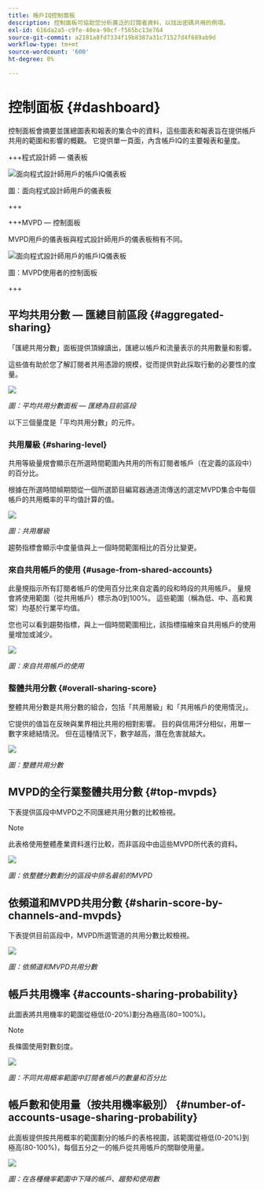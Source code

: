 ```yaml
---
title: 帳戶IQ控制面板
description: 控制面板可協助您分析廣泛的訂閱者資料，以找出密碼共用的例項。
exl-id: 616da2a5-c9fe-40ea-90cf-f565bc13e764
source-git-commit: a2181a8fd7334f19b8387a31c71527d4f689ab9d
workflow-type: tm+mt
source-wordcount: '600'
ht-degree: 0%

---
```


# 控制面板 {#dashboard}

控制面板會摘要並匯總圖表和報表的集合中的資料，這些圖表和報表旨在提供帳戶共用的範圍和影響的概觀。 它提供單一頁面，內含帳戶IQ的主要報表和量度。


+++程式設計師 — 儀表板

![面向程式設計師用戶的帳戶IQ儀表板](assets/dashboard-programr.png)


圖：面向程式設計師用戶的儀表板

+++

+++MVPD — 控制面板

MVPD用戶的儀表板與程式設計師用戶的儀表板稍有不同。

![面向程式設計師用戶的帳戶IQ儀表板](assets/dashboard-mvpd.png)

圖：MVPD使用者的控制面板

+++

## 平均共用分數 — 匯總目前區段 {#aggregated-sharing}

「匯總共用分數」面板提供頂線讀出，匯總以帳戶和流量表示的共用數量和影響。

這些值有助於您了解訂閱者共用憑證的規模，從而提供對此採取行動的必要性的度量。

![](assets/aggregate-sharing-score.png)


*圖：平均共用分數面板 — 匯總為目前區段*

以下三個量度是「平均共用分數」的元件。

### 共用層級 {#sharing-level}

共用等級量規會顯示在所選時間範圍內共用的所有訂閱者帳戶（在定義的區段中）的百分比。

根據在所選時間幀期間從一個所選節目編寫器通道流傳送的選定MVPD集合中每個帳戶的共用概率的平均值計算的值。

![](assets/sharing-level.png)


*圖：共用層級*

趨勢指標會顯示中度量值與上一個時間範圍相比的百分比變更。

### 來自共用帳戶的使用 {#usage-from-shared-accounts}

此量規指示所有訂閱者帳戶的使用百分比來自定義的段和時段的共用帳戶。 量規會將使用範圍（從共用帳戶）標示為0到100%。 這些範圍（稱為低、中、高和異常）均基於行業平均值。

您也可以看到趨勢指標，與上一個時間範圍相比，該指標描繪來自共用帳戶的使用量增加或減少。

![](assets/usage-4mshared-accounts.png)


*圖：來自共用帳戶的使用*

### 整體共用分數 {#overall-sharing-score}

整體共用分數是共用分數的組合，包括「共用層級」和「共用帳戶的使用情況」。

它提供的值旨在反映與業界相比共用的相對影響。 目的與信用評分相似，用單一數字來總結情況。 但在這種情況下，數字越高，潛在危害就越大。

![](assets/overall-sharing-score.png)


*圖：整體共用分數*

<!--### MVPDs in segment {#mvpd-in-segment}

It is a table of risk indices and accounts totals for the top MVPDs ranked by overall usage or account sharing.

![](assets/mvpds-in-segment.png)-->

## MVPD的全行業整體共用分數 {#top-mvpds}

下表提供區段中MVPD之不同匯總共用分數的比較檢視。

>[!NOTE]
>
>此表格使用整體產業資料進行比較，而非區段中由這些MVPD所代表的資料。

![](assets/top-mvpds.png)


*圖：依整體分數劃分的區段中排名最前的MVPD*

## 依頻道和MVPD共用分數 {#sharin-score-by-channels-and-mvpds}

下表提供目前區段中，MVPD所選管道的共用分數比較檢視。

![](assets/sharing-scores-by-channels-mvpds.png)


*圖：依頻道和MVPD共用分數*

## 帳戶共用機率 {#accounts-sharing-probability}

此圖表將共用機率的範圍從極低(0-20%)劃分為極高(80=100%)。

>[!NOTE]
>
>長條圖使用對數刻度。


![](assets/dashboard-ac-sharing-prob.png)


*圖：不同共用概率範圍中訂閱者帳戶的數量和百分比*

## 帳戶數和使用量（按共用機率級別） {#number-of-accounts-usage-sharing-probability}

此面板提供按共用概率的範圍劃分的帳戶的表格視圖，該範圍從極低(0-20%)到極高(80-100%)，每個五分之一的帳戶從共用帳戶的關聯使用量。

![](assets/no-acc-usage-prob-level.png)


*圖：在各種機率範圍中下降的帳戶、趨勢和使用數*

<!--
+++Dashboard for programmers

![dashboard of account IQ](assets/dashboard-capture.png)


*Figure: The dashboard*

>>>>>>> 7ab48cf61552febab21a5d5c05586e0aefe8ce17
## Average sharing score - aggregated for the current segment {#aggregated-sharing}

The Aggregated Sharing Score panel provides a top line readout summarizing the quantity and impact of sharing in terms of accounts and streaming volume.

The values help you understand the magnitude of credential sharing by your subscribers, hence providing a measure of the need to act upon it.

![](assets/aggregate-sharing-score.png)


*Figure: Average sharing score panel - aggregated for the current segment*

The following three metrics are components of the Average Sharing Score.

### Sharing level {#sharing-level}

The sharing level gauge shows the percentage of all your subscriber accounts (in the defined segment) that are shared, during the selected time frame.  

A value calculated based on an average of the sharing probability computed for every account for the selected MVPD(s) that has streamed from a one of the selected programmer channels during the selected time frame.

![](assets/sharing-level.png)


*Figure: Sharing level*

The Trend indicator shows the percentage change in the value of the metric in from the previous time frame.

### Usage from shared accounts {#usage-from-shared-accounts}

This gauge indicates what percent of the usage of all the subscriber accounts is from the shared accounts for the defined segment and time period. The gauge marks the ranges of usage (from shared accounts) on the scale of 0 to 100%. These ranges (named Low, Medium, High, and Abnormal) are based on the industry average.

You can also see the Trend indicator, which depicts a rise or fall in the usage from shared accounts as compared to the previous time frame.

![](assets/usage-4mshared-accounts.png)


*Figure: Usage from shared accounts*

### Overall sharing score {#overall-sharing-score}

Overall sharing score is composite of sharing scores including "Sharing level" and "Usage from shared accounts".

It provides a value meant to reflect the relative impact of sharing when compared to the industry. Its purpose is similar to that of a credit score, summarizing the situation with a single number. But in this case, the higher the number the greater the potential harm.

![](assets/overall-sharing-score.png)


*Figure: Overall sharing score*

## Industrywide overall sharing scores {#mvpd-in-segment}

+++Programmer- MVPDs in segment

This table provides a comparative view of the different Aggregated Sharing Scores for the MVPDs in the segment.

![](assets/mvpds-in-segment.png)


*Figure: Panel showing top MVPDs in a segment*


>[!NOTE]
>
>This table uses overall industry data for comparative purposes, not the data represented by those MVPDs in the segment.

+++

+++MVPD- Programmers in segment

This table provides a comparative view of the different Aggregated Sharing Scores for the programmers in the segment.

![](assets/programmers-in-segment.png)


*Figure: Panel showing top programmers in a segment*

+++


## Sharing score by channels and MVPDs {#sharin-score-by-channels-and-mvpds}

+++Programmer- MVPDs in segment

This table provides a comparative view of sharing scores of the selected channels for the MVPDs in the current segment.

![](assets/sharing-scores-by-channels-mvpds.png)


*Figure: Sharing scores by channels and MVPDs*

>[!NOTE]
>
>**Sharing score by channels and MVPDs** panel is available only for programmer login.

+++

## Accounts sharing probability distribution{#accounts-sharing-probab-dist}

This panel partitions accounts into ranges of sharing probability quintiles from very low (0-20%) to very high (80-100%).

Pie chart shows the proportions (in term of percentages) of user accounts in various sharing probability ranges. Whereas, column chart shows the absolute numbers of accounts in different probability ranges.

>[!NOTE]
>
>The column chart uses a logarithmic scale.


![](assets/dashboard-ac-sharing-prob.png)


*Figure: Percentages and number of subscriber accounts in different sharing probability ranges*

### Accounts over threshold in current segment {#acc-over-threshold-in-segment}

You can select a level of sharing probability, out of the following to view number and percentage of accounts above it:

* Over very low (0%-20%) probability

* Over low (20%-40%) probability

* Over moderate (40%-60%) probability

* Over high (60%-80%) probability

## Number of accounts and usage by sharing probability level {#number-of-accounts-usage-sharing-probability}

This panel provides tabular view of  accounts partitioned into ranges of sharing probability quintiles from very low (0-20%) to very high (80-100%) with each quintile's associated usage from shared accounts.

![](assets/no-acc-usage-prob-level.png)

*Figure: Number of accounts, trends, and usages falling in various probability ranges*

-->
